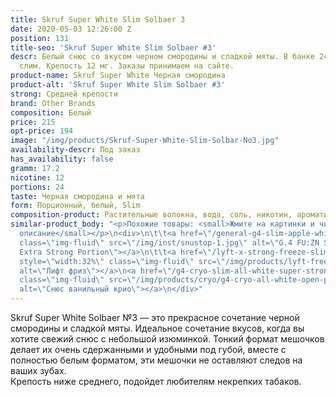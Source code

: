 ```yaml
---
title: Skruf Super White Slim Solbaer 3
date: 2020-05-03 12:26:00 Z
position: 131
title-seo: 'Skruf Super White Slim Solbaer #3'
descr: Белый снюс со вкусом черном смородины и сладкой мяты. В банке 24 белые порции
  слим. Крепость 12 мг. Заказы принимаем на сайте.
product-name: Skruf Super White Черная смородина
product-alt: 'Skruf Super White Slim Solbaer #3'
strong: Средней крепости
brand: Other Brands
composition: Белый
price: 215
opt-price: 194
image: "/img/products/Skruf-Super-White-Slim-Solbar-No3.jpg"
availability-descr: Под заказ
has_availability: false
gramm: 17.2
nicotine: 12
portions: 24
taste: Черная смородина и мята
form: Порционный, белый, Slim
composition-product: Растительные волокна, вода, соль, никотин, ароматизатор
similar-product_body: "<p>Похожие товары: <small>Жмите на картинки и читайте полное
  описание</small></p>\n<div>\n\t\t<a href=\"/general-g4-slim-apple-white\"><img style=\"width:32%\"
  class=\"img-fluid\" src=\"/img/inst/snustop-1.jpg\" alt=\"G.4 FU:ZN Slim All White
  Extra Strong Portion\"></a>\n\t\t<a href=\"/lyft-x-strong-freeze-slim-white\"><img
  style=\"width:32%\" class=\"img-fluid\" src=\"/img/products/lyft-freeze/lyft-freeze-open.jpg\"
  alt=\"Лифт фриз\"></a>\n<a href=\"/g4-cryo-slim-all-white-super-strong\"><img style=\"width:32%\"
  class=\"img-fluid\" src=\"/img/products/cryo/g4-cryo-all-white-open-portion.jpg\"
  alt=\"Снюс ванильный крио\"></a>\n</div>"
---
```


Skruf Super White Solbaer №3 — это прекрасное сочетание черной смородины и сладкой мяты. Идеальное сочетание вкусов, когда вы хотите свежий снюс с небольшой изюминкой. Тонкий формат мешочков делает их очень сдержанными и удобными под губой, вместе с полностью белым форматом, эти мешочки не оставляют следов на ваших зубах.<br>
Крепость ниже среднего, подойдет любителям некрепких табаков.